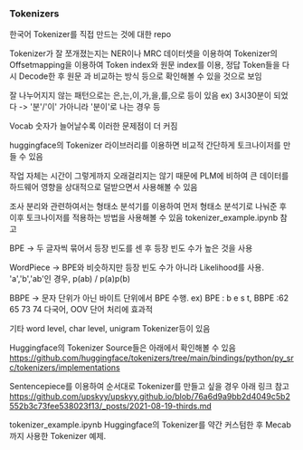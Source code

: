 ### Tokenizers

한국어 Tokenizer를 직접 만드는 것에 대한 repo

Tokenizer가 잘 쪼개졌는지는 NER이나 MRC 데이터셋을 이용하여 Tokenizer의 Offsetmapping을 이용하여 Token index와 원문 index를 이용, 정답 Token들을 다시 Decode한 후 원문 과 비교하는 방식 등으로 확인해볼 수 있을 것으로 보임

잘 나누어지지 않는 패턴으로는 은,는,이,가,을,를,으로 등이 있음
ex) 3시30분이 되었다 -> '분'/'이' 가아니라 '분이'로 나는 경우 등

Vocab 숫자가 늘어날수록 이러한 문제점이 더 커짐

huggingface의 Tokenizer 라이브러리를 이용하면 비교적 간단하게 토크나이저를 만들 수 있음

작업 자체는 시간이 그렇게까지 오래걸리지는 않기 때문에 PLM에 비하여 큰 데이터를 하드웨어 영향을 상대적으로 덜받으면서 사용해볼 수 있음 

조사 분리와 관련하여서는 형태소 분석기를 이용하여 먼저 형태소 분석기로 나눠준 후 이후 토크나이저를 적용하는 방법을 사용해볼 수 있음
tokenizer_example.ipynb 참고

BPE -> 두 글자씩 묶어서 등장 빈도를 센 후 등장 빈도 수가 높은 것을 사용

WordPiece -> BPE와 비슷하지만 등장 빈도 수가 아니라 Likelihood를 사용. 'a','b','ab'인 경우, p(ab) / p(a)p(b)

BBPE -> 문자 단위가 아닌 바이트 단위에서 BPE 수행. ex) BPE : b e s t, BBPE :62 65 73 74
다국어, OOV 단어 처리에 효과적

기타 word level, char level, unigram Tokenizer등이 있음 

Huggingface의 Tokenizer Source들은 아래에서 확인해볼 수 있음
https://github.com/huggingface/tokenizers/tree/main/bindings/python/py_src/tokenizers/implementations

Sentencepiece를 이용하여 순서대로 Tokenizer를 만들고 싶을 경우 아래 링크 참고
https://github.com/upskyy/upskyy.github.io/blob/76a6d9a9bb2d4049c5b2552b3c73fee538023f13/_posts/2021-08-19-thirds.md

tokenizer_example.ipynb
Huggingface의 Tokenizer를 약간 커스텀한 후 Mecab까지 사용한 Tokenizer 예제.
